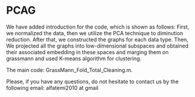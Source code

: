 # PCAG  
We have added introduction for the code, which is shown as follows: First, we normalized the data, then we utilize the PCA technique to diminution reduction. After that, we constructed the graphs for each data type. Then, We projected all the graphs into low-dimensional subspaces and obtained their associated embedding in these spaces and marging them on grassmann and used K-means algorithm for clustering.  


The main code: GrassMann_Fold_Total_Cleaning.m.

Please, if you have any questions, do not hesitate to contact us by the following email: alfatemi2010 at gmail

